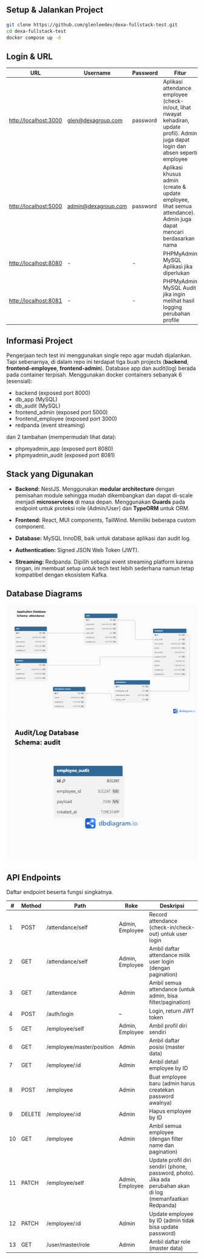 
## Setup & Jalankan Project
```bash
git clone https://github.com/glenleedev/dexa-fullstack-test.git
cd dexa-fullstack-test
docker compose up -d
```

## Login & URL
| URL | Username | Password | Fitur |
|-----|----------|----------|-------|
| [http://localhost:3000](http://localhost:3000) | glen@dexagroup.com | password | Aplikasi attendance employee (check-in/out, lihat riwayat kehadiran, update profil). Admin juga dapat login dan absen seperti employee |
| [http://localhost:5000](http://localhost:5000) | admin@dexagroup.com | password | Aplikasi khusus admin (create & update employee, lihat semua attendance). Admin juga dapat mencari berdasarkan nama |
| [http://localhost:8080](http://localhost:8080) | - | - | PHPMyAdmin MySQL Aplikasi jika diperlukan |
| [http://localhost:8081](http://localhost:8081) | - | - | PHPMyAdmin MySQL Audit jika ingin melihat hasil logging perubahan profile |

## Informasi Project
Pengerjaan tech test ini menggunakan single repo agar mudah dijalankan. Tapi sebenarnya, di dalam repo ini terdapat tiga buah projects (**backend**, **frontend-employee**, **frontend-admin**). Database app dan audit(log) berada pada container terpisah. Menggunakan docker containers sebanyak 6 (esensial):
- backend (exposed port 8000)
- db_app (MySQL)
- db_audit (MySQL)
- frontend_admin (exposed port 5000)
- frontend_employee (exposed port 3000)
- redpanda (event streaming)

dan 2 tambahan (mempermudah lihat data):
- phpmyadmin_app (exposed port 8080)
- phpmyadmin_audit (exposed port 8081)

## Stack yang Digunakan
- **Backend:** NestJS. Menggunakan **modular architecture** dengan pemisahan module sehingga mudah dikembangkan dan dapat di-scale menjadi **microservices** di masa depan. Menggunakan **Guards** pada endpoint untuk proteksi role (Admin/User) dan **TypeORM** untuk ORM.

- **Frontend:** React, MUI components, TailWind. Memiliki beberapa custom component.
- **Database:** MySQL InnoDB, baik untuk database aplikasi dan audit log.
- **Authentication:** Signed JSON Web Token (JWT).
- **Streaming:** Redpanda. Dipilih sebagai event streaming platform karena ringan, ini membuat setup untuk tech test lebih sederhana namun tetap kompatibel dengan ekosistem Kafka.

## Database Diagrams
![Aplikasi](docs/attendance_schema.png)
![Audit(Log)](docs/audit_schema.png)

## API Endpoints

Daftar endpoint beserta fungsi singkatnya.

| #  | Method | Path | Roke | Deskripsi |
|----|--------|------|-------|-----------|
| 1  | POST   | /attendance/self         | Admin, Employee   | Record attendance (check-in/check-out) untuk user login |
| 2  | GET    | /attendance/self         | Admin, Employee   | Ambil daftar attendance milik user login (dengan pagination) |
| 3  | GET    | /attendance              | Admin | Ambil semua attendance (untuk admin, bisa filter/pagination) |
| 4  | POST   | /auth/login              | –              | Login, return JWT token |
| 5  | GET    | /employee/self           | Admin, Employee   | Ambil profil diri sendiri |
| 6  | GET    | /employee/master/position| Admin | Ambil daftar posisi (master data) |
| 7  | GET    | /employee/:id            | Admin | Ambil detail employee by ID |
| 8  | POST   | /employee                | Admin | Buat employee baru (admin harus createkan password awalnya) |
| 9  | DELETE | /employee/:id            | Admin | Hapus employee by ID |
| 10 | GET    | /employee                | Admin | Ambil semua employee (dengan filter name dan pagination) |
| 11 | PATCH  | /employee/self           | Admin, Employee   | Update profil diri sendiri (phone, password, photo). Jika ada perubahan akan di log (memanfaatkan Redpanda) |
| 12 | PATCH  | /employee/:id            | Admin | Update employee by ID (admin tidak bisa update password) |
| 13 | GET    | /user/master/role        | Admin | Ambil daftar role (master data) |

